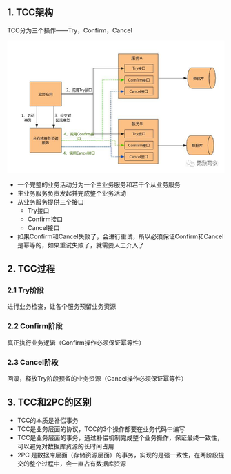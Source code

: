 ## 1. TCC架构

TCC分为三个操作——Try，Confirm，Cancel

![TCC](assert/TCC.png)

* 一个完整的业务活动分为一个主业务服务和若干个从业务服务
* 主业务服务负责发起并完成整个业务活动
* 从业务服务提供三个接口
  * Try接口
  * Confirm接口
  * Cancel接口
* 如果Confirm和Cancel失败了，会进行重试，所以必须保证Confirm和Cancel是幂等的，如果重试失败了，就需要人工介入了



## 2. TCC过程

### 2.1 Try阶段

进行业务检查，让各个服务预留业务资源

### 2.2 Confirm阶段

真正执行业务逻辑（Confirm操作必须保证幂等性）

### 2.3 Cancel阶段

回滚，释放Try阶段预留的业务资源（Cancel操作必须保证幂等性）



## 3. TCC和2PC的区别

* TCC的本质是补偿事务
* TCC是业务层面的协议，TCC的3个操作都要在业务代码中编写
* TCC是业务层面的事务，通过补偿机制完成整个业务操作，保证最终一致性，可以避免对数据库资源的长时间占用
* 2PC 是数据库层面（存储资源层面）的事务，实现的是强一致性，在两阶段提交的整个过程中，会一直占有数据库资源
